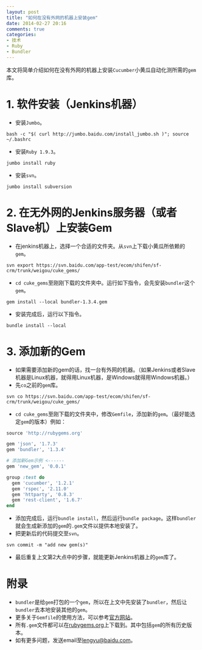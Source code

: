 ```yaml
---
layout: post
title: "如何在没有外网的机器上安装gem"
date: 2014-02-27 20:16
comments: true
categories: 
- 技术
- Ruby
- Bundler
---
```

本文将简单介绍如何在没有外网的机器上安装`Cucumber`小黄瓜自动化测所需的`gem`库。

<!--more-->

# 1. 软件安装（Jenkins机器）

- 安装`Jumbo`。

```
bash -c "$( curl http://jumbo.baidu.com/install_jumbo.sh )"; source ~/.bashrc
```

- 安装`Ruby 1.9.3`。

```
jumbo install ruby
```

- 安装`svn`。

```
jumbo install subversion
```

# 2. 在无外网的Jenkins服务器（或者Slave机）上安装Gem

- 在jenkins机器上，选择一个合适的文件夹。从`svn`上下载小黄瓜所依赖的`gem`。

```
svn export https://svn.baidu.com/app-test/ecom/shifen/sf-crm/trunk/weigou/cuke_gems/
```

- `cd cuke_gems`至刚刚下载的文件夹中。运行如下指令，会先安装`bundler`这个`gem`。

```
gem install --local bundler-1.3.4.gem
```

- 安装完成后，运行以下指令。

```
bundle install --local 
```

# 3. 添加新的Gem

- 如果需要添加新的gem的话，找一台有外网的机器。（如果Jenkins或者Slave机器是Linux机器，就得用Linux机器，是Windows就得用Windows机器。）
- 先`co`之前的`gem`库。

```
svn co https://svn.baidu.com/app-test/ecom/shifen/sf-crm/trunk/weigou/cuke_gems/
```
- `cd cuke_gems`至刚下载的文件夹中，修改`Gemfile`，添加新的`gem`。（最好能选定`gem`的版本）例如：

``` ruby 
source 'http://rubygems.org'

gem 'json', '1.7.3'
gem 'bundler', '1.3.4'

# 添加新Gem示例 <------
gem 'new_gem', '0.0.1'

group :test do
  gem 'cucumber', '1.2.1'
  gem 'rspec', '2.11.0'
  gem 'httparty', '0.8.3'
  gem 'rest-client', '1.6.7'
end
```
- 添加完成后，运行`bundle install`，然后运行`bundle package`。这样`bundler`就会生成新添加的`gem`的`.gem`文件以提供本地安装了。
- 把更新后的代码提交至`svn`。

```
svn commit -m "add new gem(s)"
```

- 最后重复上文第2大点中的步骤，就能更新Jenkins机器上的`gem`库了。


# 附录

- `bundler`是给`gem`打包的一个`gem`，所以在上文中先安装了`bundler`，然后让`bundler`去本地安装其他的`gem`。
- 更多关于`Gemfile`的使用方法，可以参考[官方网站](http://bundler.io/)。
- 所有`.gem`文件都可以在[rubygems.org](http://rubygems.org/)上下载到。其中包括`gem`的所有历史版本。
- 如有更多问题，发送email至[lengyu@baidu.com](mailto:lengyu@baidu.com)。


